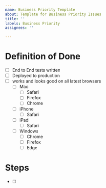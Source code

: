 ```yaml
---
name: Business Priority Template
about: Template for Business Priority Issues
title: ''
labels: Business Priority
assignees: ''

---
```


# Definition of Done

- [ ] End to End tests written
- [ ] Deployed to production
- [ ] works and looks good on all latest browsers
  - [ ] Mac
    - [ ] Safari
    - [ ] Firefox
    - [ ] Chrome
  - [ ] iPhone
    - [ ] Safari
  - [ ] iPad
    - [ ] Safari
  - [ ] Windows
    - [ ] Chrome
    - [ ] Firefox
    - [ ] Edge

# Steps

- [ ]
